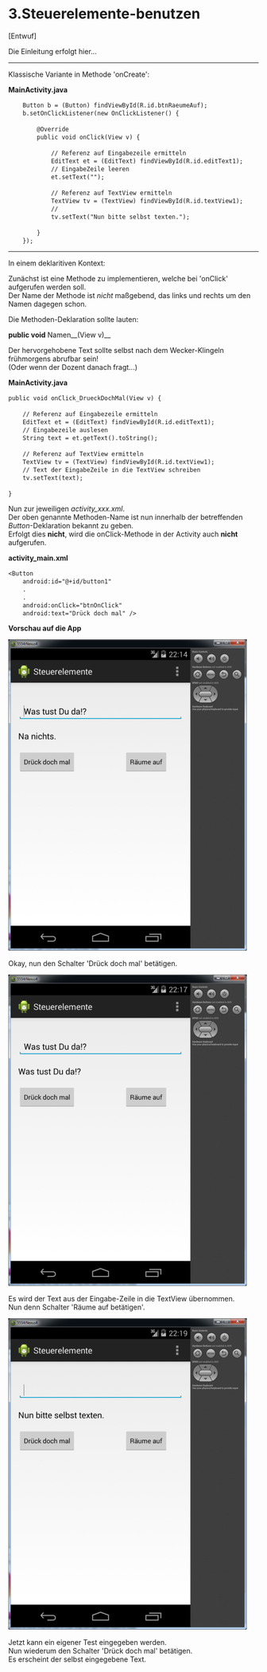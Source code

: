 # 3.Steuerelemente-benutzen

[Entwuf]

Die Einleitung erfolgt hier...

----

Klassische Variante in Methode 'onCreate':

**MainActivity.java**

		Button b = (Button) findViewById(R.id.btnRaeumeAuf);
		b.setOnClickListener(new OnClickListener() {
			
			@Override
			public void onClick(View v) {

				// Referenz auf Eingabezeile ermitteln  
				EditText et = (EditText) findViewById(R.id.editText1);
				// EingabeZeile leeren
				et.setText("");

				// Referenz auf TextView ermitteln
				TextView tv = (TextView) findViewById(R.id.textView1);
				// 
				tv.setText("Nun bitte selbst texten.");
				
			}
		});

----

In einem deklaritiven Kontext:

Zunächst ist eine Methode zu implementieren, welche bei 'onClick' aufgerufen werden soll.  
Der Name der Methode ist _nicht_ maßgebend, das links und rechts um den Namen dagegen schon.  

Die Methoden-Deklaration sollte lauten:

__public void__ Namen__(View v)__

Der hervorgehobene Text sollte selbst nach dem Wecker-Klingeln frühmorgens abrufbar sein!  
(Oder wenn der Dozent danach fragt...) 

**MainActivity.java**

	public void onClick_DrueckDochMal(View v) {
		
		// Referenz auf Eingabezeile ermitteln  
		EditText et = (EditText) findViewById(R.id.editText1);
		// Eingabezeile auslesen
		String text = et.getText().toString();

		// Referenz auf TextView ermitteln
		TextView tv = (TextView) findViewById(R.id.textView1);
		// Text der EingabeZeile in die TextView schreiben
		tv.setText(text);
		
	}

Nun zur jeweiligen *activity_xxx.xml*.  
Der oben genannte Methoden-Name ist nun innerhalb der betreffenden _Button_-Deklaration bekannt zu geben.  
Erfolgt dies __nicht__, wird die onClick-Methode in der Activity auch __nicht__  aufgerufen.

**activity_main.xml**


    <Button
        android:id="@+id/button1"
		.
		.
        android:onClick="btnOnClick"
        android:text="Drück doch mal" />

__Vorschau auf die App__

![Image](./readme-img/steuerelemente-start.png)

Okay, nun den Schalter 'Drück doch mal' betätigen.

![Image](./readme-img/steuerelemente-next.png)

Es wird der Text aus der Eingabe-Zeile in die TextView übernommen.  
Nun denn Schalter 'Räume auf betätigen'.

![Image](./readme-img/steuerelemente-third.png)

Jetzt kann ein eigener Test eingegeben werden.  
Nun wiederum den Schalter 'Drück doch mal' betätigen.  
Es erscheint der selbst eingegebene Text. 
